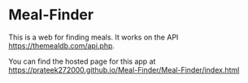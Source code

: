 # Meal-Finder
This is a web for finding meals.
It works on the API https://themealdb.com/api.php.

 You can find the hosted page for this app at
https://prateek272000.github.io/Meal-Finder/Meal-Finder/index.html
